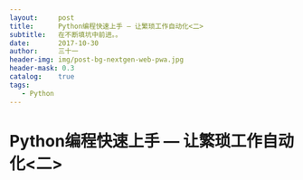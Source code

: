```yaml
---
layout:     post
title:      Python编程快速上手 — 让繁琐工作自动化<二>
subtitle:   在不断填坑中前进。。
date:       2017-10-30
author:     三十一
header-img: img/post-bg-nextgen-web-pwa.jpg
header-mask: 0.3
catalog:    true
tags:
   - Python
---
```


# Python编程快速上手 — 让繁琐工作自动化<二>
